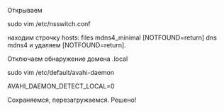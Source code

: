 Открываем

sudo vim /etc/nsswitch.conf

находим строчку
hosts:          files mdns4_minimal [NOTFOUND=return] dns mdns4
и удаляем [NOTFOUND=return].

Отключаем обнаружение домена .local

sudo vim /etc/default/avahi-daemon

AVAHI_DAEMON_DETECT_LOCAL=0

Сохраняемся, перезагружаемся. Решено!